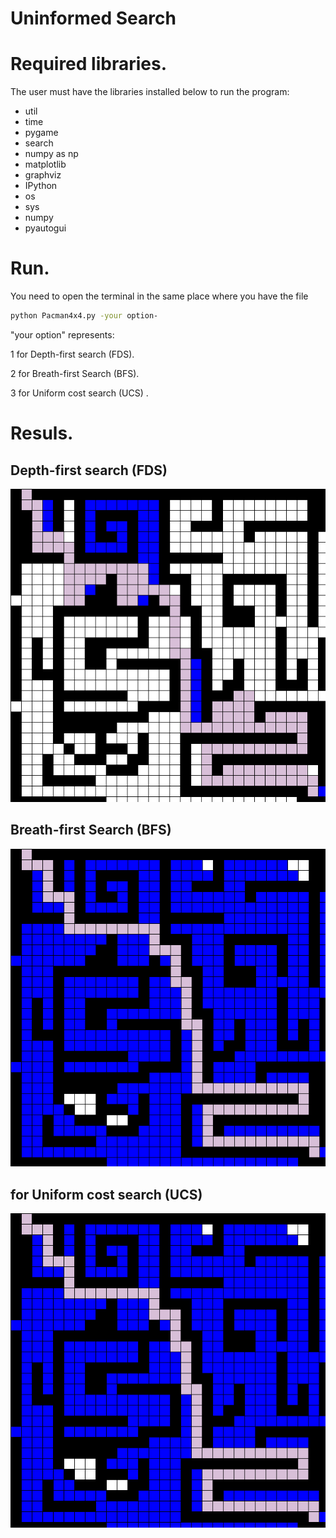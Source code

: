 # Uninformed Search

Required libraries.
===================
The user must have the libraries installed below to run the program:

* util
* time
* pygame
* search
* numpy as np
* matplotlib
* graphviz
* IPython
* os
* sys
* numpy 
* pyautogui

Run.
===================
You need to open the terminal in the same place where you have the file
```bash
python Pacman4x4.py -your option-
```
"your option" represents:

 1 for Depth-first search (FDS).
 
 2 for Breath-first Search (BFS).
 
 3 for Uniform cost search (UCS) .  
 
Resuls.
===================
 Depth-first search (FDS)
 --------------------
 
![Screenshot](https://github.com/TatianaAndreaRozoManrique/Inteligencia/blob/master/Figures/1.png)

Breath-first Search (BFS)
 --------------------
 
![Screenshot](https://github.com/TatianaAndreaRozoManrique/Inteligencia/blob/master/Figures/2.png)

for Uniform cost search (UCS)
 --------------------
 
![Screenshot](https://github.com/TatianaAndreaRozoManrique/Inteligencia/blob/master/Figures/3.png)
